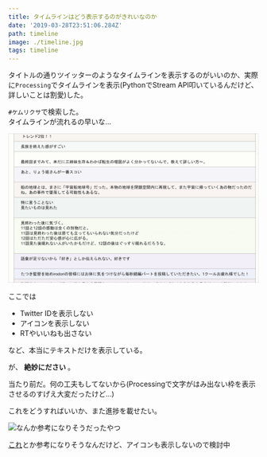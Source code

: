 ```yaml
---
title: タイムラインはどう表示するのがきれいなのか
date: '2019-03-28T23:51:06.284Z'
path: timeline
image: ./timeline.jpg
tags: timeline
---
```


タイトルの通りツイッターのようなタイムラインを表示するのがいいのか、実際に`Processing`でタイムラインを表示(PythonでStream API叩いているんだけど、詳しいことは割愛)した。

`#ケムリクサ`で検索した。  
タイムラインが流れるの早いな…

![タイムラインを取得した様子](./hashtag2.gif)

ここでは  
* Twitter IDを表示しない
* アイコンを表示しない
* RTやいいねも出さない  

など、本当にテキストだけを表示している。

が、 **絶妙にださい** 。

当たり前だ。何の工夫もしてないから(Processingで文字がはみ出ない枠を表示させるのすげえ大変だったけど…)

これをどうすればいいか、また進捗を載せたい。

![なんか参考になりそうだったやつ](https://liginc.co.jp/wp-content/uploads/2014/09/catch1.jpg)

[これ](https://liginc.co.jp/web/html-css/css/115548)とか参考になりそうなんだけど、アイコンも表示しないので検討中